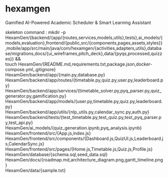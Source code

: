 # hexamgen
Gamified AI-Powered Academic Scheduler &amp; Smart Learning Assistant

skeleton 
command : 
mkdir -p HexamGen/{backend/{app/{routes,services,models,utils},tests},ai_models/{models,evaluation},frontend/{public,src/{components,pages,assets,styles}},mobile/app/src/main/java/com/hexamgen/{activities,adapters,utils},database/migrations,docs/{ui_wireframes,pitch_deck},data/{pyqs,processed,quizzes}} && \
touch HexamGen/{README.md,requirements.txt,package.json,docker-compose.yml,.gitignore} \
HexamGen/backend/app/{main.py,database.py} \
HexamGen/backend/app/routes/{timetable.py,quiz.py,user.py,leaderboard.py} \
HexamGen/backend/app/services/{timetable_solver.py,pyq_parser.py,quiz_generator.py,gamification.py} \
HexamGen/backend/app/models/{user.py,timetable.py,quiz.py,leaderboard.py} \
HexamGen/backend/app/utils/{nlp_utils.py,calendar_sync.py,auth.py} \
HexamGen/backend/tests/{test_timetable.py,test_quiz.py,test_pyq_parser.py,test_api.py} \
HexamGen/ai_models/{quiz_generation.ipynb,pyq_analysis.ipynb} \
HexamGen/frontend/src/{App.js,index.js} \
HexamGen/frontend/src/components/{Dashboard.js,QuizUI.js,Leaderboard.js,CalendarSync.js} \
HexamGen/frontend/src/pages/{Home.js,Timetable.js,Quiz.js,Profile.js} \
HexamGen/database/{schema.sql,seed_data.sql} \
HexamGen/docs/{roadmap.md,architecture_diagram.png,gantt_timeline.png} \
HexamGen/data/{sample.txt}

